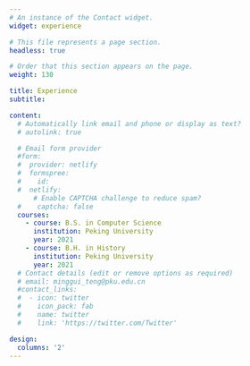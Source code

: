 ```yaml
---
# An instance of the Contact widget.
widget: experience

# This file represents a page section.
headless: true

# Order that this section appears on the page.
weight: 130

title: Experience
subtitle:

content:
  # Automatically link email and phone or display as text?
  # autolink: true

  # Email form provider
  #form:
  #  provider: netlify
  #  formspree:
  #    id:
  #  netlify:
      # Enable CAPTCHA challenge to reduce spam?
  #    captcha: false
  courses:
    - course: B.S. in Computer Science
      institution: Peking University
      year: 2021
    - course: B.H. in History
      institution: Peking University
      year: 2021
  # Contact details (edit or remove options as required)
  # email: minggui_teng@pku.edu.cn
  #contact_links:
  #  - icon: twitter
  #    icon_pack: fab
  #    name: twitter
  #    link: 'https://twitter.com/Twitter'

design:
  columns: '2'
---
```

